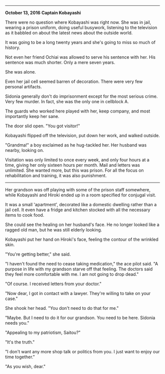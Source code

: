 
***
**October 13, 2016**
**Captain Kobayashi**

There were no question where Kobayashi was right now. She was in jail, wearing a prison uniform, doing useful busywork, listening to the television as it babbled on about the latest news about the outside world.

It was going to be a long twenty years and she's going to miss so much of history.

Not even her friend Ochiai was allowed to serve his sentence with her. His sentence was much shorter. Only a mere seven years.

She was alone.

Even her jail cell seemed barren of decoration. There were very few personal artifacts.

Sidonia generally don't do imprisonment except for the most serious crime. Very few murder. In fact, she was the only one in cellblock A.

The guards who worked here played with her, keep company, and most importantly keep her sane.

The door slid open. "You got visitor!"

Kobayashi flipped off the television, put down her work, and walked outside.

"Grandma!" a boy exclaimed as he hug-tackled her. Her husband was nearby, looking on.

Visitation was only limited to once every week, and only four hours at a time, giving her only sixteen hours per month. Mail and letters was unlimited. She wanted more, but this was prison. For all the focus on rehabilitation and training, it was also punishment.

***

Her grandson was off playing with some of the prison staff somewhere, while Kobayashi and Hiroki ended up in a room specified for conjugal visit.

It was a small 'apartment', decorated like a domestic dwelling rather than a jail cell. It even have a fridge and kitchen stocked with all the necessary items to cook food.

She could see the healing on her husband's face. He no longer looked like a ragged old man, but he was still elderly looking.

Kobayashi put her hand on Hiroki's face, feeling the contour of the wrinkled skin.

"You're getting better," she said.

"I haven't found the need to cease taking medication," the ace pilot said. "A purpose in life with my grandson starve off that feeling. The doctors said they feel more comfortable with me. I am not going to drop dead."

"Of course. I received letters from your doctor."

"Now dear, I got in contact with a lawyer. They're willing to take on your case."

She shook her head. "You don't need to do that for me."

"Maybe. But I need to do it for our grandson. You need to be here. Sidonia needs you."

"Appealing to my patriotism, Saitou?"

"It's the truth."

"I don't want any more shop talk or politics from you. I just want to enjoy our time together."

"As you wish, dear."
